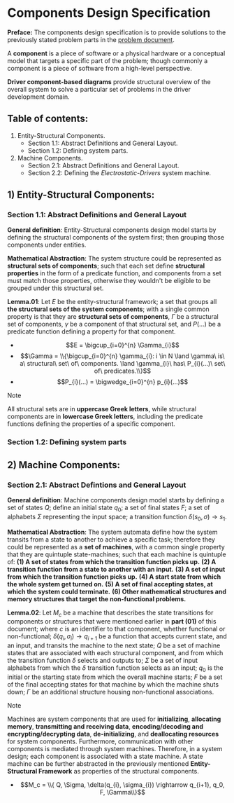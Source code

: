 # Components Design Specification

**Preface:**
The components design specification is to provide solutions to the previously stated problem parts in the [problem document](https://github.com/Electrostat-Lab/Electrostatic-Drivers/blob/master/docs/electro-drivers/problem.md). 

A **component** is a piece of software or a physical hardware or a conceptual model that targets a specific part of the problem; though commonly a component is a piece of software from a high-level perspective.

**Driver component-based diagrams** provide structural overview of the overall system to solve a particular set of problems in the driver development domain.

## Table of contents:
1) Entity-Structural Components.
    * Section 1.1: Abstract Definitions and General Layout.
    * Section 1.2: Defining system parts.
2) Machine Components.
    * Section 2.1: Abstract Definitions and General Layout.
    * Section 2.2: Defining the _Electrostatic-Drivers_ system machine.

## 1) Entity-Structural Components:

### Section 1.1: Abstract Definitions and General Layout

**General definition**: Entity-Structural components design model starts by defining the structural components of the system first; then grouping those components under entities.

**Mathematical Abstraction**: The system structure could be represented as **structural sets of components**; such that each set define **structural properties** in the form of a predicate function, and components from a set must match those properties, otherwise they wouldn't be eligible to be grouped under this structural set.

**Lemma.01**: Let $E$ be the entity-structural framework; a set that groups all **the structural sets of the system components**; with a single common property is that they are **structural sets of components**, $\Gamma$ be a structural set of components, $\gamma$ be a component of that structural set, and $P(...)$ be a predicate function defining a property for that component.

* $$E = \bigcup_{i=0}^{n} \Gamma_{i}$$
* $$\Gamma = \\{\bigcup_{i=0}^{n} \gamma_{i}: i \in N \land \gamma\ is\ a\ structural\ set\ of\ components. \land \gamma_{i}\ has\ P_{i}(...)\ set\ of\ predicates.\\}$$
* $$P_{i}(...) = \bigwedge_{i=0}^{n} p_{i}(...)$$

> [!NOTE]
> All structural sets are in **uppercase Greek letters**, while structural components are in **lowercase Greek letters**, including the predicate functions defining the properties of a specific component.
>

### Section 1.2: Defining system parts



## 2) Machine Components:

### Section 2.1: Abstract Defintions and General Layout

**General definition**: Machine components design model starts by defining a set of states $Q$; define an initial state $q_0$; a set of final states $F$; a set of alphabets $\Sigma$ representing the input space; a transition function $\delta(s_0, \sigma) \rightarrow s_1$.

**Mathematical Abstraction**: The system automata define how the system transits from a state to another to achieve a specific task; therefore they could be represented as a **set of machines**, with a common single property that they are quintuple state-machines; such that each machine is quintuple of: **(1) A set of states from which the transition function picks up.** **(2) A transition function from a state to another with an input.** **(3) A set of input from which the transition function picks up.** **(4) A start state from which the whole system get turned on.** **(5) A set of final accepting states, at which the system could terminate.** **(6) Other mathematical structures and memory structures that target the non-functional problems.** 

**Lemma.02**: Let $M_c$ be a machine that describes the state transitions for components or structures that were mentioned earlier in **part (01)** of this document; where $c$ is an identifier to that component, whether functional or non-functional; $\delta(q_{i}, \sigma_{i}) \rightarrow q_{i+1}$ be a function that accepts current state, and an input, and transits the machine to the next state; $Q$ be a set of machine states that are associated with each structural component, and from which the transition function $\delta$ selects and outputs to; $\Sigma$ be a set of input alphabets from which the $\delta$ transition function selects as an input; $q_0$ is the initial or the starting state from which the overall machine starts; $F$ be a set of the final accepting states for that machine by which the machine shuts down; $\Gamma$ be an additional structure housing non-functional associations.


> [!NOTE]
> Machines are system components that are used for **initializing**, **allocating memory**, **transmitting and receiving data**, **encoding/decoding and encrypting/decrypting data**, **de-initializing**, and **deallocating resources** for system components. Furthermore, communication with other components is mediated through system machines. Therefore, in a system design; each component is associated with a state machine. A state machine can be further abstracted in the previously mentioned **Entity-Structural Framework** as properties of the structural components.
>

* $$M_c = \\{ Q, \Sigma, \delta(q_{i}, \sigma_{i}) \rightarrow q_{i+1}, q_0, F, \Gamma\\}$$
